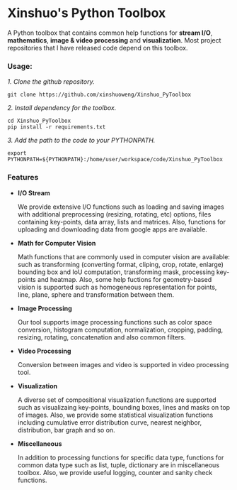 # Xinshuo's Python Toolbox
A Python toolbox that contains common help functions for **stream I/O**, **mathematics**, **image & video processing** and **visualization**. Most project repositories that I have released code depend on this toolbox.

### Usage:

*1. Clone the github repository.*
~~~shell
git clone https://github.com/xinshuoweng/Xinshuo_PyToolbox
~~~

*2. Install dependency for the toolbox.*
~~~shell
cd Xinshuo_PyToolbox
pip install -r requirements.txt
~~~

*3. Add the path to the code to your PYTHONPATH.*
~~~shell
export PYTHONPATH=${PYTHONPATH}:/home/user/workspace/code/Xinshuo_PyToolbox
~~~

### Features
- **I/O Stream**

  We provide extensive I/O functions such as loading and saving images with additional preprocessing (resizing, rotating, etc) options, files containing key-points, data array, lists and matrices. Also, functions for uploading and downloading data from google apps are available.

- **Math for Computer Vision**

  Math functions that are commonly used in computer vision are available: such as transforming (converting format, cliping, crop, rotate, enlarge) bounding box and IoU computation, transforming mask, processing key-points and heatmap. Also, some help fuctions for geometry-based vision is supported such as homogeneous representation for points, line, plane, sphere and transformation between them.

- **Image Processing**

  Our tool supports image processing functions such as color space conversion, histogram computation, normalization, cropping, padding, resizing, rotating, concatenation and also common filters. 

- **Video Processing**

  Conversion between images and video is supported in video processing tool.

- **Visualization**

  A diverse set of compositional visualization functions are supported such as visualizaing key-points, bounding boxes, lines and masks on top of images. Also, we provide some statistical visualization functions including cumulative error distribution curve, nearest neighbor, distribution, bar graph and so on.

- **Miscellaneous**

  In addition to processing functions for specific data type, functions for common data type such as list, tuple, dictionary are in miscellaneous toolbox. Also, we provide useful logging, counter and sanity check functions.
